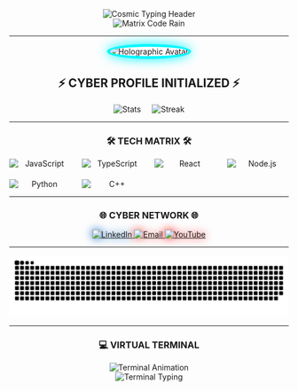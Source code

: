 <!-- Cosmic Animated Header -->
<div align="center">
  <img src="https://readme-typing-svg.demolab.com?font=Space+Mono&size=40&duration=4000&pause=1000&color=00F7FF&background=000000&center=true&vCenter=true&width=1200&height=100&lines=%F0%9F%9A%80+ADITYA+RAJ;FULL+STACK+DEVELOPER+%E2%9D%AF+TECH+INNOVATOR;BUILDING+DIGITAL+WORLDS+%F0%9F%92%BB" alt="Cosmic Typing Header" />
</div>

<!-- Matrix Rain Animation -->
<div align="center">
  <img src="https://raw.githubusercontent.com/ADITYA0018TH/ADITYA0018TH/main/matrix.gif" width="100%" height="300px" alt="Matrix Code Rain" />
</div>

---

<!-- Holographic Profile Section -->
<div align="center">
  <img src="[https://media1.giphy.com/media/v1.Y2lkPTc5MGI3NjExemUycTI0bGVuMTRyamk2MHc2Z2JlbnhiOWN5dTJnd2tsMnRvamFtciZlcD12MV9pbnRlcm5hbF9naWZfYnlfaWQmY3Q9Zw/RbDKaczqWovIugyJmW/giphy.gif](https://user-images.githubusercontent.com/58959408/232639433-cb0aea21-66f0-4508-a771-85e2089c5a87.gif)" width="200" style="border-radius:50%;border:5px solid #00F7FF;box-shadow:0 0 20px #00F7FF" alt="Holographic Avatar" />
  
  <h2>⚡ CYBER PROFILE INITIALIZED ⚡</h2>
  
  <!-- Animated Stats Cards -->
  <div style="display: flex; justify-content: center; gap: 20px; flex-wrap: wrap;">
    <img src="https://github-readme-stats.vercel.app/api?username=ADITYA0018TH&show_icons=true&theme=nightowl&hide_border=true&bg_color=000000&title_color=00F7FF&text_color=FFFFFF&icon_color=00F7FF" alt="Stats" />
    <img src="https://github-readme-streak-stats.herokuapp.com/?user=ADITYA0018TH&theme=nightowl&hide_border=true&background=000000&stroke=00F7FF&ring=00F7FF&fire=00F7FF&currStreakNum=FFFFFF&sideNums=FFFFFF&currStreakLabel=FFFFFF" alt="Streak" />
  </div>
</div>

---

<!-- Tech Grid with Hover Effects -->
<h3 align="center">🛠 TECH MATRIX 🛠</h3>

<div align="center" style="display: grid; grid-template-columns: repeat(auto-fit, minmax(100px, 1fr)); gap: 20px;">
  <!-- Row 1 -->
  <img src="https://img.shields.io/badge/JavaScript-F7DF1E?style=for-the-badge&logo=javascript&logoColor=black" alt="JavaScript" onmouseover="this.style.transform='scale(1.2)';this.style.filter='drop-shadow(0 0 10px #F7DF1E)'" onmouseout="this.style.transform='scale(1)';this.style.filter='none'" />
  <img src="https://img.shields.io/badge/TypeScript-007ACC?style=for-the-badge&logo=typescript&logoColor=white" alt="TypeScript" onmouseover="this.style.transform='scale(1.2)';this.style.filter='drop-shadow(0 0 10px #007ACC)'" onmouseout="this.style.transform='scale(1)';this.style.filter='none'" />
  <img src="https://img.shields.io/badge/React-61DAFB?style=for-the-badge&logo=react&logoColor=black" alt="React" onmouseover="this.style.transform='scale(1.2)';this.style.filter='drop-shadow(0 0 10px #61DAFB)'" onmouseout="this.style.transform='scale(1)';this.style.filter='none'" />
  
  <!-- Row 2 -->
  <img src="https://img.shields.io/badge/Node.js-339933?style=for-the-badge&logo=nodedotjs&logoColor=white" alt="Node.js" onmouseover="this.style.transform='scale(1.2)';this.style.filter='drop-shadow(0 0 10px #339933)'" onmouseout="this.style.transform='scale(1)';this.style.filter='none'" />
  <img src="https://img.shields.io/badge/Python-3776AB?style=for-the-badge&logo=python&logoColor=white" alt="Python" onmouseover="this.style.transform='scale(1.2)';this.style.filter='drop-shadow(0 0 10px #3776AB)'" onmouseout="this.style.transform='scale(1)';this.style.filter='none'" />
  <img src="https://img.shields.io/badge/C%2B%2B-00599C?style=for-the-badge&logo=c%2B%2B&logoColor=white" alt="C++" onmouseover="this.style.transform='scale(1.2)';this.style.filter='drop-shadow(0 0 10px #00599C)'" onmouseout="this.style.transform='scale(1)';this.style.filter='none'" />
</div>

---

<!-- 3D Network Section -->
<h3 align="center">🌐 CYBER NETWORK 🌐</h3>

<div align="center">
  <!-- Glowing Social Links -->
  <a href="https://www.linkedin.com/in/aditya-raj-17a79a22b" target="_blank">
    <img src="https://img.shields.io/badge/LinkedIn-0A66C2?style=for-the-badge&logo=linkedin&logoColor=white&labelColor=000000" alt="LinkedIn" style="filter: drop-shadow(0 0 8px #0A66C2); transition: all 0.3s ease;" onmouseover="this.style.transform='translateY(-5px)'; this.style.filter='drop-shadow(0 0 15px #0A66C2)'" onmouseout="this.style.transform='none'; this.style.filter='drop-shadow(0 0 8px #0A66C2)'" />
  </a>
  <a href="mailto:aditya.raj0018th@gmail.com" target="_blank">
    <img src="https://img.shields.io/badge/Email-EA4335?style=for-the-badge&logo=gmail&logoColor=white&labelColor=000000" alt="Email" style="filter: drop-shadow(0 0 8px #EA4335); transition: all 0.3s ease;" onmouseover="this.style.transform='translateY(-5px)'; this.style.filter='drop-shadow(0 0 15px #EA4335)'" onmouseout="this.style.transform='none'; this.style.filter='drop-shadow(0 0 8px #EA4335)'" />
  </a>
  <a href="https://www.youtube.com/@ADITYA0018TH" target="_blank">
    <img src="https://img.shields.io/badge/YouTube-FF0000?style=for-the-badge&logo=youtube&logoColor=white&labelColor=000000" alt="YouTube" style="filter: drop-shadow(0 0 8px #FF0000); transition: all 0.3s ease;" onmouseover="this.style.transform='translateY(-5px)'; this.style.filter='drop-shadow(0 0 15px #FF0000)'" onmouseout="this.style.transform='none'; this.style.filter='drop-shadow(0 0 8px #FF0000)'" />
  </a>
</div>

---

<!-- Animated Snake Contribution Graph -->

<div align="center">
  <img alt="snake eating my contributions" src="https://github.com/Amir-Ranjbr/Amir-Ranjbr/blob/output/github-contribution-grid-snake.svg" /></div>

---

<!-- Terminal Animation -->
<h3 align="center">💻 VIRTUAL TERMINAL</h3>

<div align="center">
  <img src="https://raw.githubusercontent.com/ADITYA0018TH/ADITYA0018TH/main/terminal.gif" width="600" alt="Terminal Animation" />
</div>

<!-- Cyberpunk Footer -->
<div align="center">
  <img src="https://readme-typing-svg.demolab.com?font=Press+Start+2P&size=20&duration=3000&pause=1000&color=00F7FF&background=000000&center=true&vCenter=true&width=1000&height=100&lines=SYSTEM+STATUS%3A+ONLINE;CONNECTION+ESTABLISHED;AWAITING+YOUR+NEXT+COMMAND..." alt="Terminal Typing" />
</div>
